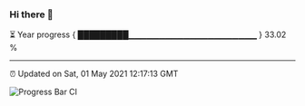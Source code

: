 ### Hi there 👋

⏳ Year progress { █████████▁▁▁▁▁▁▁▁▁▁▁▁▁▁▁▁▁▁▁▁▁ } 33.02 %

---

⏰ Updated on Sat, 01 May 2021 12:17:13 GMT

![Progress Bar CI](https://github.com/liununu/liununu/workflows/Progress%20Bar%20CI/badge.svg)
